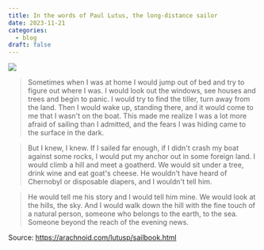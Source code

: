```yaml
---
title: In the words of Paul Lutus, the long-distance sailor
date: 2023-11-21
categories:
  - blog
draft: false
---
```


![](https://images-na.ssl-images-amazon.com/images/S/compressed.photo.goodreads.com/books/1347309086i/7061814.jpg)

> Sometimes when I was at home I would jump out of bed and try to figure out where I was.
> I would look out the windows, see houses and trees and begin to panic.
> I would try to find the tiller, turn away from the land.
> Then I would wake up, standing there, and it would come to me that I wasn't on the boat.
> This made me realize I was a lot more afraid of sailing than I admitted, and the fears I was hiding came to the surface in the dark.

> But I knew, I knew. If I sailed far enough, if I didn't crash my boat against some rocks, I would put my anchor out in some foreign land.
> I would climb a hill and meet a goatherd.
> We would sit under a tree, drink wine and eat goat's cheese.
> He wouldn't have heard of Chernobyl or disposable diapers, and I wouldn't tell him.

> He would tell me his story and I would tell him mine.
> We would look at the hills, the sky.
> And I would walk down the hill with the fine touch of a natural person, someone who belongs to the earth, to the sea.
> Someone beyond the reach of the evening news.

Source: https://arachnoid.com/lutusp/sailbook.html
